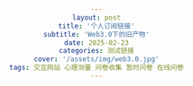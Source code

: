 ```yaml
---
layout: post
title: '个人订阅链接'
subtitle: 'Web3.0下的旧产物'
date: 2025-02-23
categories: 测试链接
cover: '/assets/img/web3.0.jpg'
tags: 交互网站 心理测量 问卷收集 暂时问卷 在线问卷
---
```

<!DOCTYPE html>
<html lang="en">
<head>
    <meta charset="UTF-8">
    <meta name="viewport" content="width=device-width, initial-scale=1.0">
    <title>Welcome to My Experiment</title>
    <style>
        body {
            font-family: Arial, sans-serif;
            text-align: center;
            padding: 50px;
        }

        .start-button {
            background-color: green;
            color: black;
            padding: 15px 30px;
            font-size: 20px;
            border: none;
            cursor: pointer;
            border-radius: 5px;
        }

        .start-button:hover {
            background-color: darkgreen;
        }
    </style>
</head>
<body>

    <h1>Welcome to My Experiment</h1>
    <p>Please press the button below to enter the experiment:</p>

    <button class="start-button" onclick="startExperiment()">Start</button>

    <script>
        function startExperiment() {
            const links = [
                "https://test4.dittoshop.cn/",
                "https://test3.dittoshop.cn/",
                "https://test2.dittoshop.cn/",
                "https://test1.dittoshop.cn/",
                "https://test.dittoshop.cn/"
            ];

            // Randomly pick one link from the list
            const randomLink = links[Math.floor(Math.random() * links.length)];

            // Redirect to the selected link
            window.location.href = randomLink;
        }
    </script>

</body>
</html>
